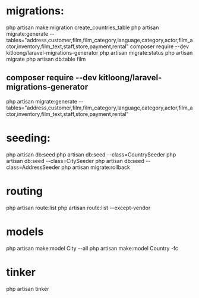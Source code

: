 # migrations:
php artisan make:migration create_countries_table
php artisan migrate:generate --tables="address,customer,film,film_category,language,category,actor,film_actor,inventory,film_text,staff,store,payment,rental"
composer require --dev kitloong/laravel-migrations-generator
php artisan migrate:status
php artisan migrate
php artisan db:table film

## composer require --dev kitloong/laravel-migrations-generator
php artisan migrate:generate --tables="address,customer,film,film_category,language,category,actor,film_actor,inventory,film_text,staff,store,payment,rental"


# seeding:
php artisan db:seed
php artisan db:seed --class=CountrySeeder
php artisan db:seed --class=CitySeeder
php artisan db:seed --class=AddressSeeder
php artisan migrate:rollback

# routing
php artisan route:list
php artisan route:list --except-vendor

# models
php artisan make:model City --all
php artisan make:model Country -fc

# tinker
 php artisan tinker